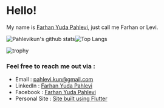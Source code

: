 # Hello!

My name is [Farhan Yuda Pahlevi](http://www.pahlevikun.id/), just call me Farhan or Levi.

![Pahlevikun's github stats](https://github-readme-stats.vercel.app/api?username=pahlevikun&show_icons=true&line_height=21&show_icons=true&theme=nord)![Top Langs](https://github-readme-stats.vercel.app/api/top-langs/?username=pahlevikun&show_icons=true&layout=compact&theme=nord&count_private=truecount_private=true)

![trophy](https://github-profile-trophy.vercel.app/?username=pahlevikun&theme=nord&column=7&margin-w=10&margin-h=15)

### Feel free to reach me out via :
- Email : [pahlevi.kun@gmail.com](mailto:pahlevi.kun@gmail.com)
- LinkedIn : [Farhan Yuda Pahlevi](https://www.linkedin.com/in/pahlevikun/)
- Facebook : [Farhan Yuda Pahlevi](https://www.facebook.com/Pahlevikun/)
- Personal Site : [Site built using Flutter](http://www.pahlevikun.id/)
